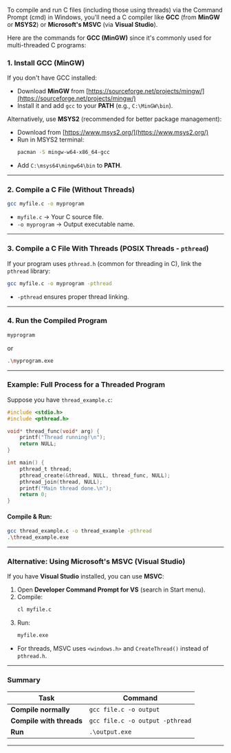 To compile and run C files (including those using threads) via the Command Prompt (cmd) in Windows, you'll need a C compiler like **GCC** (from **MinGW** or **MSYS2**) or **Microsoft's MSVC** (via **Visual Studio**).  

Here are the commands for **GCC (MinGW)** since it's commonly used for multi-threaded C programs:

### **1. Install GCC (MinGW)**
If you don't have GCC installed:
- Download **MinGW** from [https://sourceforge.net/projects/mingw/](https://sourceforge.net/projects/mingw/)  
- Install it and add `gcc` to your **PATH** (e.g., `C:\MinGW\bin`).

Alternatively, use **MSYS2** (recommended for better package management):
- Download from [https://www.msys2.org/](https://www.msys2.org/)
- Run in MSYS2 terminal:  
  ```sh
  pacman -S mingw-w64-x86_64-gcc
  ```
- Add `C:\msys64\mingw64\bin` to **PATH**.

---

### **2. Compile a C File (Without Threads)**
```sh
gcc myfile.c -o myprogram
```
- `myfile.c` → Your C source file.
- `-o myprogram` → Output executable name.

---

### **3. Compile a C File With Threads (POSIX Threads - `pthread`)**
If your program uses `pthread.h` (common for threading in C), link the `pthread` library:
```sh
gcc myfile.c -o myprogram -pthread
```
- `-pthread` ensures proper thread linking.

---

### **4. Run the Compiled Program**
```sh
myprogram
```
or
```sh
.\myprogram.exe
```

---

### **Example: Full Process for a Threaded Program**
Suppose you have `thread_example.c`:
```c
#include <stdio.h>
#include <pthread.h>

void* thread_func(void* arg) {
    printf("Thread running!\n");
    return NULL;
}

int main() {
    pthread_t thread;
    pthread_create(&thread, NULL, thread_func, NULL);
    pthread_join(thread, NULL);
    printf("Main thread done.\n");
    return 0;
}
```

#### **Compile & Run:**
```sh
gcc thread_example.c -o thread_example -pthread
.\thread_example.exe
```

---

### **Alternative: Using Microsoft's MSVC (Visual Studio)**
If you have **Visual Studio** installed, you can use **MSVC**:
1. Open **Developer Command Prompt for VS** (search in Start menu).
2. Compile:
   ```sh
   cl myfile.c
   ```
3. Run:
   ```sh
   myfile.exe
   ```
- For threads, MSVC uses `<windows.h>` and `CreateThread()` instead of `pthread.h`.

---

### **Summary**
| Task | Command |
|------|---------|
| **Compile normally** | `gcc file.c -o output` |
| **Compile with threads** | `gcc file.c -o output -pthread` |
| **Run** | `.\output.exe` |

---
